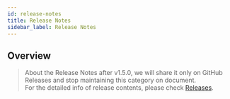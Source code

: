 ```yaml
---
id: release-notes
title: Release Notes
sidebar_label: Release Notes
---
```


## Overview
> About the Release Notes after v1.5.0, we will share it only on GitHub Releases and stop maintaining this category on document.<br/>
> For the detailed info of release contents, please check [Releases](https://github.com/kintone-labs/kintone-ui-component/releases).
